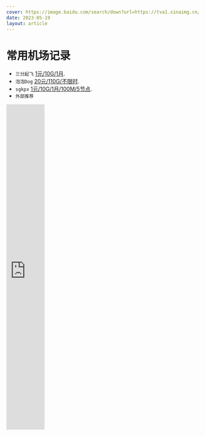 ```yaml
---
cover: https://image.baidu.com/search/down?url=https://tva1.sinaimg.cn/large/0077LF6pgy1he3qeujcl3j31kw0w0qv6.jpg
date: 2023-05-19
layout: article
---
```


# 常用机场记录

-  `三分起飞` [1元/10G/1月](https://www.saaaaan.com/#/dashboard).
-  `泡泡Dog` [20元/110G/不限时](https://www.paopao.dog/#/plan).
-  `sgkpx` [1元/10G/1月/100M/5节点](https://www.sgkpx.com/user).
-  `外部推荐`
 <iframe  
 height=850 
 width=100vh 
 src="https://9.234456.xyz/abc.html?t=638200884798013862"  
 frameborder=0  
 allowfullscreen>
 </iframe>
